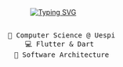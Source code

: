<div align="center">
<a href="https://git.io/typing-svg"><img src="https://readme-typing-svg.demolab.com?font=Fira+Code&duration=2000&pause=1000&center=true&vCenter=true&multiline=true&width=600&height=150&lines=Hey%2C+i'm+Vin%C3%ADcius+Dias;A+passionate+mobile+developer+with+a+focus+on;building+modern%2C+accessible+solutions+to+the;challenges+faced+by+the+communities+I+am+part+of." alt="Typing SVG" /></a><br><br>
<pre width="300">
    💼 Computer Science @ Uespi
    💻 Flutter & Dart 
    📖 Software Architecture
</pre>
<br><br>
<br><br><br>
    
</div>
